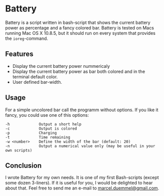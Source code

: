 # Battery

Battery is a script written in bash-script that shows the current battery power
as percentage and a fancy colored bar.
Battery is tested on Macs running Mac OS X 10.8.5, but it should run on every
system that provides the `ioreg`-command.

## Features

* Display the current battery power nummericaly
* Display the current battery power as bar both colored and in the terminal
  default color.
* User defined bar-width.

## Usage

For a simple uncolored bar call the programm without options.
If you like it fancy, you could use one of this options:

	-h             Output a short help
	-c             Output is colored
    -p             Charging
    -t             Time remaining
	-w <number>    Define the width of the bar (default: 20)
	-n             Output a numerical value only (may be useful in your own scripts)

## Conclusion

I wrote Battery for my own needs. It is one of my first Bash-scripts (except
some dozen 3-liners). If it is useful for you, I would be delighted to hear
about that. Feel free to send me an e-mail to
 [marcel.duemmel@gmail.com](mailto:marcel.duemmel@gmail.com).
